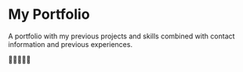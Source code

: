# My Portfolio 

A portfolio with my previous projects and skills combined with contact information and previous experiences.

🧠👩‍💻🍃✨